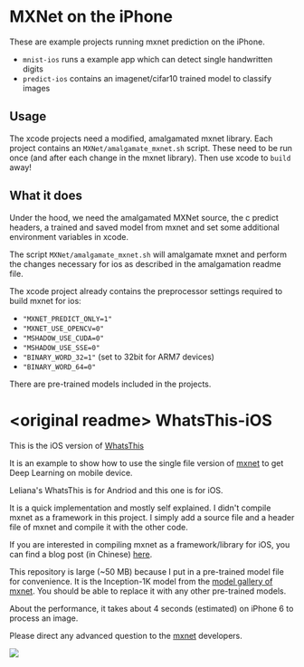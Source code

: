 # MXNet on the iPhone

These are example projects running mxnet prediction on the iPhone.
- ``mnist-ios`` runs a example app which can detect single handwritten digits
- ``predict-ios`` contains an imagenet/cifar10 trained model to classify images

## Usage

The xcode projects need a modified, amalgamated mxnet library. Each project contains an ``MXNet/amalgamate_mxnet.sh`` script. These need to be run once (and after each change in the mxnet library). Then use xcode to ``build`` away!

## What it does

Under the hood, we need the amalgamated MXNet source, the c predict headers, a trained and saved model from mxnet and set some additional environment variables in xcode.

The script ``MXNet/amalgamate_mxnet.sh`` will amalgamate mxnet and perform the changes necessary for ios as described in the amalgamation readme file.

The xcode project already contains the preprocessor settings required to build mxnet for ios:
- ``"MXNET_PREDICT_ONLY=1"``
- ``"MXNET_USE_OPENCV=0"``
- ``"MSHADOW_USE_CUDA=0"``
- ``"MSHADOW_USE_SSE=0"``
- ``"BINARY_WORD_32=1"`` (set to 32bit for ARM7 devices)
- ``"BINARY_WORD_64=0"``

There are pre-trained models included in the projects.

# \<original readme\> WhatsThis-iOS

This is the iOS version of [WhatsThis](https://github.com/Leliana/WhatsThis)

It is an example to show how to use the single file version of [mxnet](https://github.com/dmlc/mxnet) to get Deep Learning on mobile device.

Leliana's WhatsThis is for Andriod and this one is for iOS.

It is a quick implementation and mostly self explained. 
I didn't compile mxnet as a framework in this project. I simply add a source file and a header file of mxnet and compile it with the other code.

If you are interested in compiling mxnet as a framework/library for iOS, you can find a blog post (in Chinese) [here](http://www.liuxiao.org/2015/12/ios-mxnet-的-ios-版本编译/).

This repository is large (~50 MB) because I put in a pre-trained model file for convenience. It is the Inception-1K model from the [model gallery of mxnet](http://mxnet.readthedocs.org/en/latest/pretrained.html). You should be able to replace it with any other pre-trained models. 

About the performance, it takes about 4 seconds (estimated) on iPhone 6 to process an image.

Please direct any advanced question to the [mxnet](https://github.com/dmlc/mxnet) developers.

![](gif/demo.gif)

